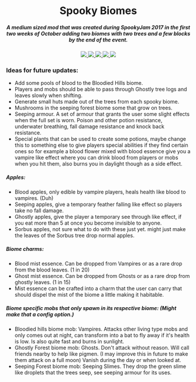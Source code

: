 <h1 align="center">Spooky Biomes</h1>  
<h5 align="center">A medium sized mod that was created during SpookyJam 2017 in the first two weeks of October adding two biomes with two trees and a few blocks by the end of the event.</h5>
    
<p align="center">
<a href="https://discord.tophatcat.dev">
    <img src="https://img.shields.io/badge/Discord-MMD-brightgreen.svg?style=flat&logo=Discord"/>
</a>

<a href="https://tophatcat.dev/">
    <img src="https://img.shields.io/badge/Website-tophatcat.dev-brightgreen.svg?style=flat"/>
</a>  

<a href="https://www.curseforge.com/minecraft/mc-mods/spooky-biomes">
    <img src="http://cf.way2muchnoise.eu/full_spooky-biomes_downloads.svg"/>
</a>

<a href="https://www.curseforge.com/minecraft/mc-mods/spooky-biomes">
    <img src="http://cf.way2muchnoise.eu/versions/Minecraft_spooky-biomes_all.svg"/>
</a>  

<a href="https://github.com/tophatcats-mods/spooky-biomes/commits/dev">
    <img src="https://img.shields.io/github/last-commit/tophatcats-mods/spooky-biomes.svg">
</a>  
</p>

### Ideas for future updates:
- Add some pools of blood to the Bloodied Hills biome.
- Players and mobs should be able to pass through Ghostly tree logs and leaves slowly when shifting.
- Generate small huts made out of the trees from each spooky biome.
- Mushrooms in the seeping forest biome some that grow on trees.
- Seeping armour. A set of armour that grants the user some slight effects when the full set is worn. Poison and other potion resistance, underwater breathing, fall damage resistance and knock back resistance.
- Special plants that can be used to create some potions, maybe change this to something else to give players special abilities if they find certain ones so for example a blood flower mixed with blood essence give you a vampire like effect where you can drink blood from players or mobs when you hit them, also burns you in daylight though as a side effect.

##### Apples:
- Blood apples, only edible by vampire players, heals health like blood to vampires. (Duh)
- Seeping apples, give a temporary feather falling like effect so players take no fall damage.
- Ghostly apples, give the player a temporary see through like effect, if you eat more than 5 at once you become invisible to anyone.
- Sorbus apples, not sure what to do with these just yet. might just make the leaves of the Sorbus tree drop normal apples. 

##### Biome charms:
- Blood mist essence. Can be dropped from Vampires or as a rare drop from the blood leaves. (1 in 20)
- Ghost mist essence. Can be dropped from Ghosts or as a rare drop from ghostly leaves. (1 in 15)
- Mist essence can be crafted into a charm that the user can carry that should dispel the mist of the biome a little making it habitable.

##### Biome specific mobs that only spawn in its respective biome: (Might make that a config option.)
- Bloodied hills biome mob: Vampires. Attacks other living type mobs and only comes out at night, can transform into a bat to fly away if it's health is low. Is also quite fast and burns in sunlight.
- Ghostly Forest biome mob: Ghosts. Don't attack without reason. Will call friends nearby to help like pigmen. (I may improve this in future to make them attack on a full moon) Vanish during the day or when looked at.
- Seeping Forest biome mob: Seeping Slimes. They drop the green slime like droplets that the trees seep, see seeping armour for its uses. 
